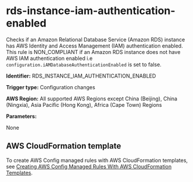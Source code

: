 # rds\-instance\-iam\-authentication\-enabled<a name="rds-instance-iam-authentication-enabled"></a>

Checks if an Amazon Relational Database Service \(Amazon RDS\) instance has AWS Identity and Access Management \(IAM\) authentication enabled\. This rule is NON\_COMPLIANT if an Amazon RDS instance does not have AWS IAM authentication enabled i\.e `configuration.iAMDatabaseAuthenticationEnabled` is set to false\.

**Identifier:** RDS\_INSTANCE\_IAM\_AUTHENTICATION\_ENABLED

**Trigger type:** Configuration changes

**AWS Region:** All supported AWS Regions except China \(Beijing\), China \(Ningxia\), Asia Pacific \(Hong Kong\), Africa \(Cape Town\) Regions

**Parameters:**

None  

## AWS CloudFormation template<a name="w24aac11c29c17d257c15"></a>

To create AWS Config managed rules with AWS CloudFormation templates, see [Creating AWS Config Managed Rules With AWS CloudFormation Templates](aws-config-managed-rules-cloudformation-templates.md)\.